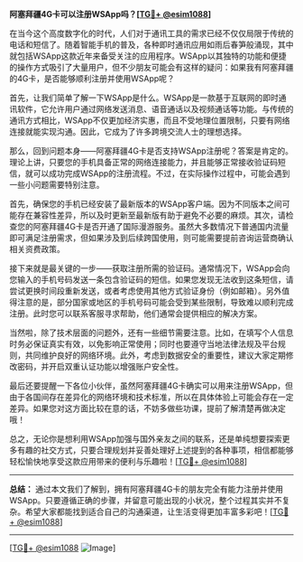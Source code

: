 **阿塞拜疆4G卡可以注册WSApp吗？[[TG💪+ @esim1088](https://t.me/s/esim1088)]**

在当今这个高度数字化的时代，人们对于通讯工具的需求已经不仅仅局限于传统的电话和短信了。随着智能手机的普及，各种即时通讯应用如雨后春笋般涌现，其中就包括WSApp这款近年来备受关注的应用程序。WSApp以其独特的功能和便捷的操作方式吸引了大量用户，但不少朋友可能会有这样的疑问：如果我有阿塞拜疆的4G卡，是否能够顺利注册并使用WSApp呢？

首先，让我们简单了解一下WSApp是什么。WSApp是一款基于互联网的即时通讯软件，它允许用户通过网络发送消息、语音通话以及视频通话等功能。与传统的通讯方式相比，WSApp不仅更加经济实惠，而且不受地理位置限制，只要有网络连接就能实现沟通。因此，它成为了许多跨境交流人士的理想选择。

那么，回到问题本身——阿塞拜疆4G卡是否支持WSApp注册呢？答案是肯定的。理论上讲，只要您的手机具备正常的网络连接能力，并且能够正常接收验证码短信，就可以成功完成WSApp的注册流程。不过，在实际操作过程中，可能会遇到一些小问题需要特别注意。

首先，确保您的手机已经安装了最新版本的WSApp客户端。因为不同版本之间可能存在兼容性差异，所以及时更新至最新版有助于避免不必要的麻烦。其次，请检查您的阿塞拜疆4G卡是否开通了国际漫游服务。虽然大多数情况下普通国内流量即可满足注册需求，但如果涉及到后续跨国使用，则可能需要提前咨询运营商确认相关资费政策。

接下来就是最关键的一步——获取注册所需的验证码。通常情况下，WSApp会向您输入的手机号码发送一条包含验证码的短信。如果您发现无法收到这条短信，请尝试更换时间段重新发送，或者考虑使用其他方式验证身份（例如邮箱）。另外值得注意的是，部分国家或地区的手机号码可能会受到某些限制，导致难以顺利完成注册。此时您可以联系客服寻求帮助，他们通常会提供相应的解决方案。

当然啦，除了技术层面的问题外，还有一些细节需要注意。比如，在填写个人信息时务必保证真实有效，以免影响正常使用；同时也要遵守当地法律法规及平台规则，共同维护良好的网络环境。此外，考虑到数据安全的重要性，建议大家定期修改密码，并开启双重认证功能以增强账户安全性。

最后还要提醒一下各位小伙伴，虽然阿塞拜疆4G卡确实可以用来注册WSApp，但由于各国间存在差异化的网络环境和技术标准，所以在具体体验上可能会存在一定差异。如果您对这方面比较在意的话，不妨多做些功课，提前了解清楚再做决定哦！

总之，无论你是想利用WSApp加强与国外亲友之间的联系，还是单纯想要探索更多有趣的社交方式，只要合理规划并妥善处理好上述提到的各种事项，相信都能够轻松愉快地享受这款应用带来的便利与乐趣啦！[[TG💪+ @esim1088](https://t.me/s/esim1088)]

---

**总结：**
通过本文我们了解到，拥有阿塞拜疆4G卡的朋友完全有能力注册并使用WSApp。只要遵循正确的步骤，并留意可能出现的小状况，整个过程其实并不复杂。希望大家都能找到适合自己的沟通渠道，让生活变得更加丰富多彩吧！[[TG💪+ @esim1088](https://t.me/s/esim1088)] 

---

[[TG💪+ @esim1088](https://t.me/s/esim1088) ![Image](https://i.postimg.cc/4NQfJmqS/Snipaste-2025-05-13-00-14-12.png)]